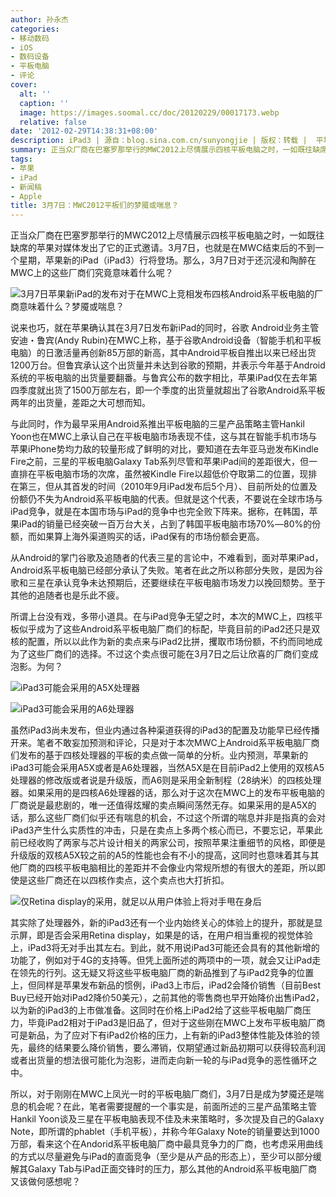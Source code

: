 ```yaml
---
author: 孙永杰
categories:
- 移动数码
- iOS
- 数码设备
- 平板电脑
- 评论
cover:
  alt: ''
  caption: ''
  image: https://images.soomal.cc/doc/20120229/00017173.webp
  relative: false
date: '2012-02-29T14:38:31+08:00'
description: iPad3 | 源自：blog.sina.com.cn/sunyongjie | 版权：转载 |  平均/总评分：10.00/30
summary: 正当众厂商在巴塞罗那举行的MWC2012上尽情展示四核平板电脑之时，一如既往缺席的苹果对媒体发出了它的正式邀请。3月7日，也就是在MWC结束后的不到一个星期，苹果新的iPad（iPad3）行将登场。那么，3月7日对于还沉浸和陶醉在MWC上的这些厂商们究竟意味着什么呢？Android系平板电脑厂商又该做何感想呢？
tags:
- 苹果
- iPad
- 新闻稿
- Apple
title: 3月7日：MWC2012平板们的梦魇或喘息？
---
```


正当众厂商在巴塞罗那举行的MWC2012上尽情展示四核平板电脑之时，一如既往缺席的苹果对媒体发出了它的正式邀请。3月7日，也就是在MWC结束后的不到一个星期，苹果新的iPad（iPad3）行将登场。那么，3月7日对于还沉浸和陶醉在MWC上的这些厂商们究竟意味着什么呢？



![3月7日苹果新iPad的发布对于在MWC上竞相发布四核Android系平板电脑的厂商意味着什么？梦魇或喘息？](https://images.soomal.cc/doc/20120229/00017173.webp)



说来也巧，就在苹果确认其在3月7日发布新iPad的同时，谷歌 Android业务主管安迪・鲁宾(Andy Rubin)在MWC上称，基于谷歌Android设备（智能手机和平板电脑）的日激活量再创新85万部的新高，其中Android平板自推出以来已经出货1200万台。但鲁宾承认这个出货量并未达到谷歌的预期，并表示今年基于Android系统的平板电脑的出货量要翻番。与鲁宾公布的数字相比，苹果iPad仅在去年第四季度就出货了1500万部左右，即一个季度的出货量就超出了谷歌Android系平板两年的出货量，差距之大可想而知。



与此同时，作为最早采用Android系推出平板电脑的三星产品策略主管Hankil Yoon也在MWC上承认自己在平板电脑市场表现不佳，这与其在智能手机市场与苹果iPhone势均力敌的较量形成了鲜明的对比，要知道在去年亚马逊发布Kindle Fire之前，三星的平板电脑Galaxy Tab系列尽管和苹果iPad间的差距很大，但一直排在平板电脑市场的次席，虽然被Kindle Fire以超低价夺取第二的位置，现排在第三，但从其首发的时间（2010年9月iPad发布后5个月）、目前所处的位置及份额仍不失为Android系平板电脑的代表。但就是这个代表，不要说在全球市场与iPad竞争，就是在本国市场与iPad的竞争中也完全败下阵来。据称，在韩国，苹果iPad的销量已经突破一百万台大关，占到了韩国平板电脑市场70%―80%的份额，而如果算上海外渠道购买的话，iPad保有的市场份额会更高。



从Android的掌门谷歌及追随者的代表三星的言论中，不难看到，面对苹果iPad，Android系平板电脑已经部分承认了失败。笔者在此之所以称部分失败，是因为谷歌和三星在承认竞争未达预期后，还要继续在平板电脑市场发力以挽回颓势。至于其他的追随者也是乐此不疲。



所谓上台没有戏，多带小道具。在与iPad竞争无望之时，本次的MWC上，四核平板似乎成为了这些Android系平板电脑厂商们的标配，毕竟目前的iPad2还只是双核的配置，所以以此作为新的卖点来与iPad2比拼，攫取市场份额，不约而同地成为了这些厂商们的选择。不过这个卖点很可能在3月7日之后让欣喜的厂商们变成泡影。为何？



![iPad3可能会采用的A5X处理器](https://images.soomal.cc/doc/20120229/00017174.webp)



![iPad3可能会采用的A6处理器](https://images.soomal.cc/doc/20120229/00017175.webp)



虽然iPad3尚未发布，但业内通过各种渠道获得的iPad3的配置及功能早已经传播开来。笔者不敢妄加预测和评论，只是对于本次MWC上Android系平板电脑厂商们发布的基于四核处理器的平板的卖点做一简单的分析。业内预测，苹果新的iPad3可能会采用A5X或者是A6处理器，当然A5X是在目前iPad2上使用的双核A5处理器的修改版或者说是升级版，而A6则是采用全新制程（28纳米）的四核处理器。如果采用的是四核A6处理器的话，那么对于这次在MWC上的发布平板电脑的厂商说是最悲剧的，唯一还值得炫耀的卖点瞬间荡然无存。如果采用的是A5X的话，那么这些厂商们似乎还有喘息的机会，不过这个所谓的喘息并非是指真的会对iPad3产生什么实质性的冲击，只是在卖点上多两个核心而已，不要忘记，苹果此前已经收购了两家与芯片设计相关的两家公司，按照苹果注重细节的风格，即便是升级版的双核A5X较之前的A5的性能也会有不小的提高，这同时也意味着其与其他厂商的四核平板电脑相比的差距并不会像业内常规所想的有很大的差距，所以即使是这些厂商还在以四核作卖点，这个卖点也大打折扣。



![仅Retina display的采用，就足以从用户体验上将对手甩在身后](https://images.soomal.cc/doc/20120229/00017176.webp)



其实除了处理器外，新的iPad3还有一个业内始终关心的体验上的提升，那就是显示屏，即是否会采用Retina display，如果是的话，在用户相当重视的视觉体验上，iPad3将无对手出其左右。到此，就不用说iPad3可能还会具有的其他新增的功能了，例如对于4G的支持等。但凭上面所述的两项中的一项，就会又让iPad走在领先的行列。这无疑又将这些平板电脑厂商的新品推到了与iPad2竞争的位置上，但同样是苹果发布新品的惯例，iPad3上市后，iPad2会降价销售（目前Best Buy已经开始对iPad2降价50美元），之前其他的零售商也早开始降价出售iPad2，以为新的iPad3的上市做准备。这同时在价格上iPad2给了这些平板电脑厂商压力，毕竟iPad2相对于iPad3是旧品了，但对于这些刚在MWC上发布平板电脑厂商可是新品，为了应对下有iPad2价格的压力，上有新的iPad3整体性能及体验的领先，最终的结果要么降价销售，要么滞销，仅期望通过新品初期可以获得较高利润或者出货量的想法很可能化为泡影，进而走向新一轮的与iPad竞争的恶性循环之中。



所以，对于刚刚在MWC上凤光一时的平板电脑厂商们，3月7日是成为梦魇还是喘息的机会呢？在此，笔者需要提醒的一个事实是，前面所述的三星产品策略主管Hankil Yoon谈及三星在平板电脑表现不佳及未来策略时，多次提及自己的Galaxy Note，即所谓的phablet（手机平板），并称今年Galaxy Note的销量要达到1000万部，看来这个在Andorid系平板电脑厂商中最具竞争力的厂商，也考虑采用曲线的方式以尽量避免与iPad的直面竞争（至少是从产品的形态上），至少可以部分缓解其Galaxy Tab与iPad正面交锋时的压力，那么其他的Android系平板电脑厂商又该做何感想呢？